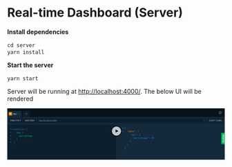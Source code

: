 # Real-time Dashboard (Server)

**Install dependencies**

```
cd server
yarn install
```

**Start the server**

```
yarn start
```

Server will be running at [http://localhost:4000/](http://localhost:4000/). The below UI will be rendered

![GraphQL UI](graphql_ui.png)